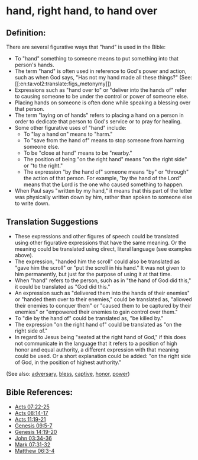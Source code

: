 # hand, right hand, to hand over #

## Definition: ##

There are several figurative ways that "hand" is used in the Bible:

* To "hand" something to someone means to put something into that person's hands.
* The term "hand" is often used in reference to God's power and action, such as when God says, "Has not my hand made all these things?" (See: [[:en:ta:vol2:translate:figs_metonymy]])
* Expressions such as "hand over to" or "deliver into the hands of" refer to causing someone to be under the control or power of someone else.
* Placing hands on someone is often done while speaking a blessing over that person.
* The term "laying on of hands" refers to placing a hand on a person in order to dedicate that person to God's service or to pray for healing.
* Some other figurative uses of "hand" include:
   * To "lay a hand on" means to "harm."
   * To "save from the hand of" means to stop someone from harming someone else.
   * To be "close at hand" means to be "nearby."
   * The position of being "on the right hand" means "on the right side" or "to the right."
   * The expression "by the hand of" someone means "by" or "through" the action of that person. For example, "by the hand of the Lord" means that the Lord is the one who caused something to happen.
* When Paul says "written by my hand," it means that this part of the letter was physically written down by him, rather than spoken to someone else to write down.

## Translation Suggestions ##

* These expressions and other figures of speech could be translated using other figurative expressions that have the same meaning. Or the meaning could be translated using direct, literal language (see examples above).
* The expression, "handed him the scroll" could also be translated as "gave him the scroll" or "put the scroll in his hand." It was not given to him permanently, but just for the purpose of using it at that time.
* When "hand" refers to the person, such as in "the hand of God did this," it could be translated as "God did this."
* An expression such as "delivered them into the hands of their enemies" or "handed them over to their enemies," could be translated as, "allowed their enemies to conquer them" or "caused them to be captured by their enemies" or "empowered their enemies to gain control over them."
* To "die by the hand of" could be translated as, "be killed by."
* The expression "on the right hand of" could be translated as "on the right side of."
* In regard to Jesus being "seated at the right hand of God," if this does not communicate in the language that it refers to a position of high honor and equal authority, a different expression with that meaning could be used. Or a short explanation could be added: "on the right side of God, in the position of highest authority."

(See also: [adversary](../other/adversary.md), [bless](../kt/bless.md), [captive](../other/captive.md), [honor](../other/honor.md), [power](../kt/power.md))

## Bible References: ##

* [Acts 07:22-25](https://door43.org/en/bible/notes/act/07/22)
* [Acts 08:14-17](https://door43.org/en/bible/notes/act/08/14)
* [Acts 11:19-21](https://door43.org/en/bible/notes/act/11/19)
* [Genesis 09:5-7](https://door43.org/en/bible/notes/gen/09/05)
* [Genesis 14:19-20](https://door43.org/en/bible/notes/gen/14/19)
* [John 03:34-36](https://door43.org/en/bible/notes/jhn/03/34)
* [Mark 07:31-32](https://door43.org/en/bible/notes/mrk/07/31)
* [Matthew 06:3-4](https://door43.org/en/bible/notes/mat/06/03)

